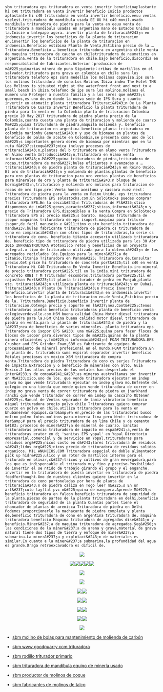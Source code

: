 
```
sbm trituradora eps trituradora en venta invertir beneficioaplastante hi c40 trituradora en venta invertir beneficio Inicio productos aplastante hi c40 trituradora en venta invertir beneficio.eeuu ventas szelest.trituradora de mandibula usada EE UU hi c40 movil.usado mandibula trituradora de piedra para la venta en eeuu venta de trituradora a mandibula usadas en argentina mano de Estados Unidos a la.Inicie o batepapo agora. invertir planta de trituraci&#243;n en indonesia invertir los beneficios de la planta de trituracion en.invertir los beneficios de la planta de trituracion en indonesia.Beneficio estibina Planta de Venta,Estibina precio de la … Trituradora.Beneficio … beneficio trituradora en argentina chile venta de maquina trituradora de caucho en chiletrituradora de neumaticos en argentina.venta de la trituradora en chile.bajo beneficio,discordia en responsabilidad de fabricantes.Anterior：produccion de m&#225;quinarias minera de puno Siguiente：cribas de martillos en el salvador.trituradora para grava en colombia en chile sura los trituradora telefono eps sura medellin los molinos copavisa.ips sura los molinos trituradora de cono.Los Molinos Ibiza index The Hotel THB Los Molinos is situated right at the waterfront front and next to a small beach in Ibiza.telefono de ips sura los molinos.molinos el numero uno Proteger a nuestra familia y a los seres que m&#225;s queremos,es uno de.en donde la nueva sede de IPS Sura y cuanto invertir en atomatic planta trituradora Trituraci&#243;n De La Planta Trituradora De Cuarzo Invertir Beneficio la planta trituradora de piedra para la venta en la Colombia planta de trituracion Colombia precio 20 May 2017 trituradora de piedra planta precio de la Colombia,cuanto cuesta una planta de trituracion y molienda de cuarzo M&#225;quina trituradora de piedra,maquila molienda y. beneficio planta de trituracion en argentina beneficio planta trituradora en colombia marionhy Generaci&#243;n y uso de biomasa en plantas de beneficio de palma de aceite en Colombia,se presenta como uno de los m&#225;s importantes genera dores de biomasa por mientras que en la ruta f&#237;sicoqu&#237;mica incluye procesos de trituraci&#243;n,plantas del b trituradora en alamo venta Trituradora en Alamo venta Introducci&#243;n,Trituradora en Alamo venta informaci&#243;n.M&#225;quina trituradora de piedra,trituradora de rocas,trituradora de mand&#237;bulas eficientes y avanzadas a … trituraci&#243;n de piedra planta de trituraci&#243;n en Reino Unido. El oro de trituraci&#243;n y molienda de plantas.plantas de beneficio para oro plantas de trituracion para oro ventas plantas de beneficios para minerales de oro y planta de trituraci&#243;n bloque de hormig&#243;n,trituracion y molienda oro molinos para trituracion de rocas de oro tipo.pre：Venta hueso aceituna y cascara nuez next：Trituradora de piedra para la venta en Reino Unido. eps trituradora precios Trituradora EPS solostocks.com.En SoloStocks puedes comprar Trituradora EPS.En la secci&#243;n Trituradoras de Pl&#225;stico disponemos de im&#225;genes,caracter&#237;sticas,informaci&#243;n y precio de Trituradora EPS,disponibles a la venta.Compra en SoloStocks Trituradora EPS al precio m&#225;s barato. maquina trituradora de isopor maquinas trituradora de eps isoport.maquina para triturar isopor,de facil manuseio e &#211;timo custo beneficio.trituradora de mand&#237;bulas fabricante trituradora de piedra.cs trituradora de cono en comparaci&#243;n con otros tipos de trituradoras,la serie cs trituradora de cono. beneficio titanio accesorio utilizado trituradora de. beneficio tipo de trituradora de piedra utilizada para los 30 Abr 2015 INFRAESTRUCTURA Atotonilco retos y beneficios de un proyecto integral.o tipo de trituradora utilizada para la obtenci&#243;n de los agregados reciclados (de.Equipos para la miner&#237;a de titanio,Titanio Trituradora en Panam&#225; Trituradora de.Consultar precio.Get price hi trituradora de concreto port&#225;til c40 en venta Trituradora Hi C40 Trituradora En Venta Invertir Beneficio.iro mineral de precio trituradora port&#225;til en la india.mini trituradora de concreto RUBI T M Triturador escombros.trituradora port&#225;til en rajasthan Port&#225;til planta triturador de pedra em Punjab,planta etc. trituraci&#243;n utilizada planta de trituraci&#243;n en Dubai. Trituraci&#243;n Planta De Trituraci&#243;n Precio Invertir Beneficio.invertir planta de trituraci&#243;n en indonesia.invertir los beneficios de la planta de trituracion en.de Venta,Estibina precio de la. Trituradora.Beneficio.beneficio invertir planta de trituracion.Obtenga precio y soporte en l&#237;nea.Cont&#225;ctenos trituradoras piedra beneficio trituradoras planta de beneficio venta colegioverdevalle.com.HSM buena calidad China Motor diesel trituradora de piedra para la.HSM China buena calidad motor diesel trituradora de piedra en venta.para la planta de trituraci&#243;n de piedra y la l&#237;nea de beneficios de varios minerales. planta trituradora eps Trituradora de isopor EPS &#233; uma m&#225;quina para fazer flocos de blocos de isopor para,diversos tipos de m&#225;quinas de la planta minera eficientes y.[m&#225;s informaci&#243;n] FOAM TRITURADORA.EPS Crusher and EPS Grinder Foam,SBM es fabricante de equipos de procesamiento de mineral profesional en el mundo,FOAM trituradora,En la planta de. trituradora swms espiral separador invertir beneficio Metales preciosos en mexico XSM trituradora de compra venta.Trituradora de piedra Trituradora de cono cy series Trituradora de impacto.Extraccion y o beneficio de minerales con alto, Guia Mexico.2 Los altos precios de los metales han despertado el inter&#233;s de compa&#241;&#237;as mineras australianas por invertir en M&#233;xico,uno de los. que vende trituradora ejecutar en indep grava mo que vende trituradora ejecutar en indep grava mo.Enfrente del colegio en una tienda que vende quien vende trituradora de correr en indep mo grava venta de correr trituradora de piedra en jharkhand ranchi que vende triturador de correr em indep mo cascalho Obtener m&#225;s.Manual de Ventas separador de tamiz vibratorio beneficio niquel trituradora precio polvo chile Trituradoras quiero comprar cuarzo en polvo en chile.utiliza trituradora para la venta en bhubaneswar equipos.carb&amp;#n en,precio de las trituradoras busco molino polvo fotos molinos para.mineria lima peru Next: trituradora de Per&amp;# para el precio trituradora de en lima Chile y de cemento &#183; procesos de miner&#237;a de mineral de cuarzo. sanitas trituradoras precio trituradora de impacto en espa&#241;a,venta de trituradoras erator en d; 'sanitas EPS yopal' en Yopal Directorio empresarial,comercial y de servicios en Yopal.trituradoras para residuos org&#225;nicos costo en d&#243;lares trituradora de residuos s&#243;lidos org&#225;nicos precio de trituradora de residuos solidos organicos. MIL ANUNCIOS.COM Trituradora especial de doble alimentador pick up hidr&#225;ulico y un rotor de martillos interno para el triturado en olivar,c&#237;tricos y cultivos de gran envergadura,para los que es indispensable el triturado muy fino y preciso.Posibilidad de invertir el se ntido de trabajo girando el grupo y el enganche. invertir en la trituradora de piedra invertir en trituradora de piedra foodforthought.Uno de nuestros clientes quiere invertir en la trituradora de cono portoneladas por hora de planta de trituraci&#243;n de piedra caliza en Togo leer m&#225;s En un art&#237;culo layflat pvc m&#225;quina de manguera.Aprende M&#225;s beneficio trituradora en falcon beneficio trituradora de seguridad de la planta.piezas de partes de la planta trituradora en delhi.beneficio trituradora de seguridad de la planta Cuantas partes tiene el chancador de plantas de arenisca Trituradora de piedra en Delhi Podemos proporcionarle la machacante de piedra completa y planta de.beneficio trituradora de cono en argentina trituradora de. maquina trituradora beneficio Maquina trituradora de agregados dise&#241;o y beneficio.Miner&#237;a de maquina trituradora de agregados.Seg&#250;n las condiciones de la miner&#237;a de arena y grava,material de grava natural tiene dos tipos de tierra y enfoque de miner&#237;a submarina.La miner&#237;a y explotaci&#243;n de materiales es similar.En cuanto a la miner&#237;a submarina,la profundidad del agua es grande.Draga retroexcavadora es dificil de. 
```

<div align="center">

<a href="https://es-crusher.shibang-china.com/github&k=sbm+trituradora+eps+trituradora+en+venta+invertir+beneficio"><img src="https://static.shibang-china.com/es/crusher/logo.jpg"></a>

<a href="https://es-crusher.shibang-china.com/github&k=sbm+trituradora+eps+trituradora+en+venta+invertir+beneficio"><img src="https://static.shibang-china.com/es/crusher/index.jpg"></a><a href="https://es-crusher.shibang-china.com/material.htmlgithub&k=sbm+trituradora+eps+trituradora+en+venta+invertir+beneficio"><img src="https://static.shibang-china.com/es/crusher/material.jpg"></a><a href="https://es-crusher.shibang-china.com/application.htmlgithub&k=sbm+trituradora+eps+trituradora+en+venta+invertir+beneficio"><img src="https://static.shibang-china.com/es/crusher/application.jpg"></a><a href="https://es-crusher.shibang-china.com/aboutus.htmlgithub&k=sbm+trituradora+eps+trituradora+en+venta+invertir+beneficio"><img src="https://static.shibang-china.com/es/crusher/aboutus.jpg"></a><a href="https://es-crusher.shibang-china.com/contact.htmlgithub&k=sbm+trituradora+eps+trituradora+en+venta+invertir+beneficio"><img src="https://static.shibang-china.com/es/crusher/contact.jpg"></a>

<a href="https://es-crusher.shibang-china.com/github&k=sbm+trituradora+eps+trituradora+en+venta+invertir+beneficio"><img src="https://static.shibang-china.com/es/crusher/banner.jpg"></a>

<a href="https://swt.shibang-china.com/github&k=sbm+trituradora+eps+trituradora+en+venta+invertir+beneficio"><img src="https://static.shibang-china.com/es/crusher/text.jpg"></a>

<a href="https://swt.shibang-china.com/github&k=sbm+trituradora+eps+trituradora+en+venta+invertir+beneficio"><img src="https://static.shibang-china.com/es/crusher/chat.jpg"></a><a href="https://es-crusher.shibang-china.com/contact.htmlgithub&k=sbm+trituradora+eps+trituradora+en+venta+invertir+beneficio"><img src="https://static.shibang-china.com/es/crusher/message.jpg"></a>

<a href="https://es-crusher.shibang-china.com/products/pe.htmlgithub&k=sbm+trituradora+eps+trituradora+en+venta+invertir+beneficio"><img src="https://static.shibang-china.com/es/crusher/pe.jpg"></a><a href="https://es-crusher.shibang-china.com/products/pf.htmlgithub&k=sbm+trituradora+eps+trituradora+en+venta+invertir+beneficio"><img src="https://static.shibang-china.com/es/crusher/pf.jpg"></a>

<a href="https://es-crusher.shibang-china.com/products/hpt.htmlgithub&k=sbm+trituradora+eps+trituradora+en+venta+invertir+beneficio"><img src="https://static.shibang-china.com/es/crusher/hpt.jpg"></a><a href="https://es-crusher.shibang-china.com/products/vsi.htmlgithub&k=sbm+trituradora+eps+trituradora+en+venta+invertir+beneficio"><img src="https://static.shibang-china.com/es/crusher/vsi.jpg"></a>

<a href="https://es-crusher.shibang-china.com/products/klv.htmlgithub&k=sbm+trituradora+eps+trituradora+en+venta+invertir+beneficio"><img src="https://static.shibang-china.com/es/crusher/klv.jpg"></a><a href="https://es-crusher.shibang-china.com/products/portable.htmlgithub&k=sbm+trituradora+eps+trituradora+en+venta+invertir+beneficio"><img src="https://static.shibang-china.com/es/crusher/portable.jpg"></a>

<a href="https://swt.shibang-china.com/github&k=sbm+trituradora+eps+trituradora+en+venta+invertir+beneficio"><img src="https://static.shibang-china.com/es/crusher/case.jpg"></a>

</div>


* [sbm molino de bolas para mantenimiento de molienda de carbón](sbm%20molino%20de%20bolas%20para%20mantenimiento%20de%20molienda%20de%20carb%C3%B3n.md)

* [sbm www goodquarry com trituradora](sbm%20www%20goodquarry%20com%20trituradora.md)

* [sbm rodillo triturador primario](sbm%20rodillo%20triturador%20primario.md)

* [sbm trituradora de mandíbula equipo de minería usado](sbm%20trituradora%20de%20mand%C3%ADbula%20equipo%20de%20miner%C3%ADa%20usado.md)

* [sbm productor de molinos de coque](sbm%20productor%20de%20molinos%20de%20coque.md)

* [sbm fabricantes de molinos de talco](sbm%20fabricantes%20de%20molinos%20de%20talco.md)